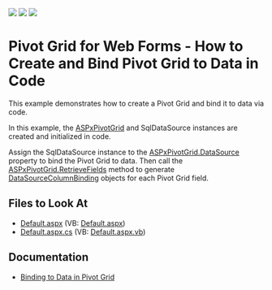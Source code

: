 <!-- default badges list -->
![](https://img.shields.io/endpoint?url=https://codecentral.devexpress.com/api/v1/VersionRange/128577281/22.1.2%2B)
[![](https://img.shields.io/badge/Open_in_DevExpress_Support_Center-FF7200?style=flat-square&logo=DevExpress&logoColor=white)](https://supportcenter.devexpress.com/ticket/details/E2986)
[![](https://img.shields.io/badge/📖_How_to_use_DevExpress_Examples-e9f6fc?style=flat-square)](https://docs.devexpress.com/GeneralInformation/403183)
<!-- default badges end -->
# Pivot Grid for Web Forms - How to Create and Bind Pivot Grid to Data in Code

This example demonstrates how to create a Pivot Grid and bind it to data via code.

In this example, the [ASPxPivotGrid](https://docs.devexpress.com/AspNet/DevExpress.Web.ASPxPivotGrid.ASPxPivotGrid) and SqlDataSource instances are created and initialized in code. 

Assign the SqlDataSource instance to the [ASPxPivotGrid.DataSource](https://docs.devexpress.com/AspNet/DevExpress.Web.ASPxPivotGrid.ASPxPivotGrid.DataSource) property to bind the Pivot Grid to data. Then call the [ASPxPivotGrid.RetrieveFields](https://docs.devexpress.com/AspNet/DevExpress.Web.ASPxPivotGrid.ASPxPivotGrid.RetrieveFields.overloads) method to generate [DataSourceColumnBinding](https://docs.devexpress.com/AspNet/DevExpress.Web.ASPxPivotGrid.DataSourceColumnBinding?v=22.1) objects for each Pivot Grid field.

## Files to Look At

- [Default.aspx](./CS/ASPxPivotGrid_RuntimeDataBinding/Default.aspx) (VB: [Default.aspx](./VB/ASPxPivotGrid_RuntimeDataBinding/Default.aspx))
- [Default.aspx.cs](./CS/ASPxPivotGrid_RuntimeDataBinding/Default.aspx.cs) (VB: [Default.aspx.vb](./VB/ASPxPivotGrid_RuntimeDataBinding/Default.aspx.vb))

## Documentation

- [Binding to Data in Pivot Grid](https://docs.devexpress.com/AspNet/7258/components/pivot-grid/binding-to-data/binding-to-data-overview?p=netframework#code)




